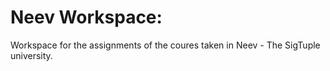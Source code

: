# Neev Workspace:
Workspace for the assignments of the coures taken in Neev - The SigTuple university.

